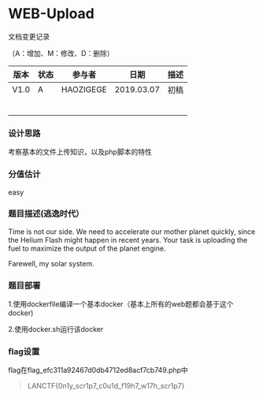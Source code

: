 

# WEB-Upload





文档变更记录

（A：增加、M：修改、D：删除）

| 版本   | 状态   | 参与者       | 日期         | 描述   |
| ---- | ---- | --------- | ---------- | ---- |
| V1.0 | A    | HAOZIGEGE | 2019.03.07 | 初稿   |
|      |      |           |            |      |
|      |      |           |            |      |
|      |      |           |            |      |
|      |      |           |            |      |
|      |      |           |            |      |
|      |      |           |            |      |



### 设计思路

考察基本的文件上传知识，以及php脚本的特性



### 分值估计

easy


### 题目描述(逃逸时代）
Time is not our side. We need to accelerate our mother planet quickly, since the Helium Flash might happen in recent years. Your task is uploading the fuel to maximize the output of the planet engine. 

Farewell, my solar system.


### 题目部署

1.使用dockerfile编译一个基本docker（基本上所有的web题都会基于这个docker)

2.使用docker.sh运行该docker



### flag设置

flag在flag_efc311a92467d0db4712ed8acf7cb749.php中

> LANCTF{0n1y_scr1p7_c0u1d_f19h7_w17h_scr1p7}